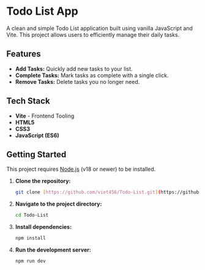 # Todo List App

A clean and simple Todo List application built using vanilla JavaScript and Vite. This project allows users to efficiently manage their daily tasks.

## Features

* **Add Tasks:** Quickly add new tasks to your list.
* **Complete Tasks:** Mark tasks as complete with a single click.
* **Remove Tasks:** Delete tasks you no longer need.

## Tech Stack

* **Vite** - Frontend Tooling
* **HTML5**
* **CSS3**
* **JavaScript (ES6)**

## Getting Started

This project requires [Node.js](https://nodejs.org/) (v18 or newer) to be installed.

1.  **Clone the repository:**
    ```bash
    git clone [https://github.com/viet456/Todo-List.git](https://github.com/viet456/Todo-List.git)
    ```
    
2.  **Navigate to the project directory:**
    ```bash
    cd Todo-List
    ```

3.  **Install dependencies:**
    ```bash
    npm install
    ```

4.  **Run the development server:**
    ```bash
    npm run dev
    ```